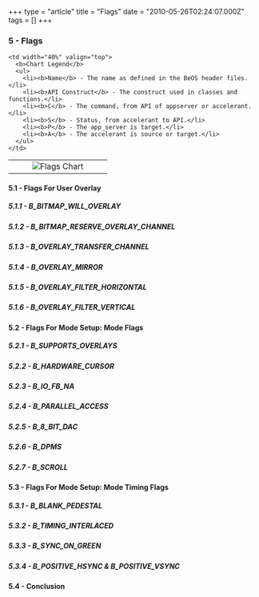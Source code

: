 +++
type = "article"
title = "Flags"
date = "2010-05-26T02:24:07.000Z"
tags = []
+++

<h3>5 - Flags</h3>

<p><table width="100%" cellspacing="0" cellpadding="0" border="0" align="center">
  <tr>
    <td width="60%" valign="top" align="center"><img src="/files/images/writing-video-card-drivers/5.flags.png" alt="Flags Chart"></td>

    <td width="40%" valign="top">
      <b>Chart Legend</b>
      <ul>
        <li><b>Name</b> - The name as defined in the BeOS header files.</li>
        <li><b>API Construct</b> - The construct used in classes and functions.</li>
        <li><b>C</b> - The command, from API of appserver or accelerant.</li>
        <li><b>S</b> - Status, from accelerant to API.</li>
        <li><b>P</b> - The app_server is target.</li>
        <li><b>A</b> - The accelerant is source or target.</li>
      </ul>
    </td>
  </tr>
</table></p>

<a name="5.1"></a>
<h4>5.1 - Flags For User Overlay</h4>
<p></p>

<a name="5.1.1"></a>
<h5>5.1.1 - B_BITMAP_WILL_OVERLAY</h5>
<p></p>

<a name="5.1.2"></a>
<h5>5.1.2 - B_BITMAP_RESERVE_OVERLAY_CHANNEL</h5>
<p></p>

<a name="5.1.3"></a>
<h5>5.1.3 - B_OVERLAY_TRANSFER_CHANNEL</h5>
<p></p>

<a name="5.1.4"></a>
<h5>5.1.4 - B_OVERLAY_MIRROR</h5>
<p></p>

<a name="5.1.5"></a>
<h5>5.1.5 - B_OVERLAY_FILTER_HORIZONTAL</h5>
<p></p>

<a name="5.1.6"></a>
<h5>5.1.6 - B_OVERLAY_FILTER_VERTICAL</h5>
<p></p>

<a name="5.2"></a>
<h4>5.2 - Flags For Mode Setup: Mode Flags</h4>
<p></p>

<a name="5.2.1"></a>
<h5>5.2.1 - B_SUPPORTS_OVERLAYS</h5>
<p></p>

<a name="5.2.2"></a>
<h5>5.2.2 - B_HARDWARE_CURSOR</h5>
<p></p>

<a name="5.2.3"></a>
<h5>5.2.3 - B_IO_FB_NA</h5>
<p></p>

<a name="5.2.4"></a>
<h5>5.2.4 - B_PARALLEL_ACCESS</h5>
<p></p>

<a name="5.2.5"></a>
<h5>5.2.5 - B_8_BIT_DAC</h5>
<p></p>

<a name="5.2.6"></a>
<h5>5.2.6 - B_DPMS</h5>
<p></p>

<a name="5.2.7"></a>
<h5>5.2.7 - B_SCROLL</h5>
<p></p>

<a name="5.3"></a>
<h4>5.3 - Flags For Mode Setup: Mode Timing Flags</h4>
<p></p>

<a name="5.3.1"></a>
<h5>5.3.1 - B_BLANK_PEDESTAL</h5>
<p></p>

<a name="5.3.2"></a>
<h5>5.3.2 - B_TIMING_INTERLACED</h5>
<p></p>

<a name="5.3.3"></a>
<h5>5.3.3 - B_SYNC_ON_GREEN</h5>
<p></p>

<a name="5.3.4"></a>
<h5>5.3.4 - B_POSITIVE_HSYNC &amp; B_POSITIVE_VSYNC</h5>
<p></p>

<a name="5.4"></a>
<h4>5.4 - Conclusion</h4>
<p></p>